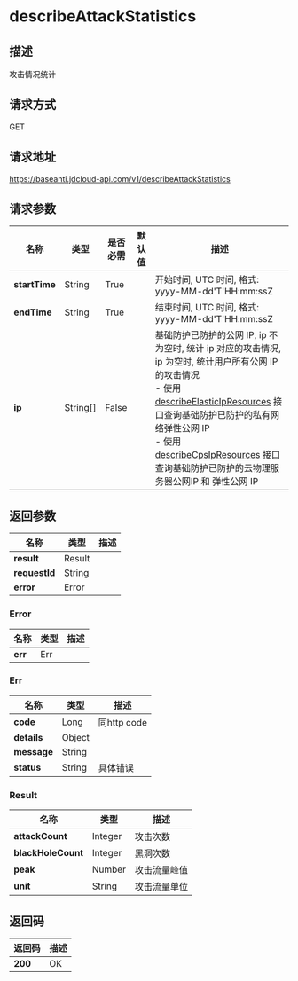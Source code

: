 # describeAttackStatistics


## 描述
攻击情况统计

## 请求方式
GET

## 请求地址
https://baseanti.jdcloud-api.com/v1/describeAttackStatistics


## 请求参数
|名称|类型|是否必需|默认值|描述|
|---|---|---|---|---|
|**startTime**|String|True| |开始时间, UTC 时间, 格式: yyyy-MM-dd'T'HH:mm:ssZ|
|**endTime**|String|True| |结束时间, UTC 时间, 格式: yyyy-MM-dd'T'HH:mm:ssZ|
|**ip**|String[]|False| |基础防护已防护的公网 IP, ip 不为空时, 统计 ip 对应的攻击情况, ip 为空时, 统计用户所有公网 IP 的攻击情况<br>- 使用 <a href="http://docs.jdcloud.com/anti-ddos-basic/api/describeelasticipresources">describeElasticIpResources</a> 接口查询基础防护已防护的私有网络弹性公网 IP<br>- 使用 <a href="http://docs.jdcloud.com/anti-ddos-basic/api/describecpsipresources">describeCpsIpResources</a> 接口查询基础防护已防护的云物理服务器公网IP 和 弹性公网 IP<br>|


## 返回参数
|名称|类型|描述|
|---|---|---|
|**result**|Result| |
|**requestId**|String| |
|**error**|Error| |

### Error
|名称|类型|描述|
|---|---|---|
|**err**|Err| |
### Err
|名称|类型|描述|
|---|---|---|
|**code**|Long|同http code|
|**details**|Object| |
|**message**|String| |
|**status**|String|具体错误|
### Result
|名称|类型|描述|
|---|---|---|
|**attackCount**|Integer|攻击次数|
|**blackHoleCount**|Integer|黑洞次数|
|**peak**|Number|攻击流量峰值|
|**unit**|String|攻击流量单位|

## 返回码
|返回码|描述|
|---|---|
|**200**|OK|
